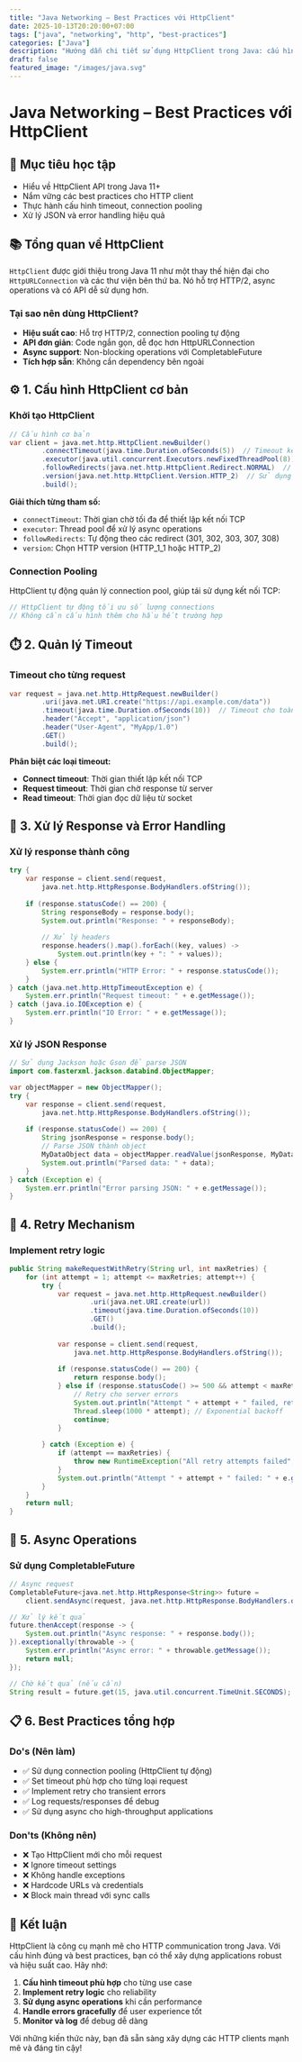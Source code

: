 ```yaml
---
title: "Java Networking – Best Practices với HttpClient"
date: 2025-10-13T20:20:00+07:00
tags: ["java", "networking", "http", "best-practices"]
categories: ["Java"]
description: "Hướng dẫn chi tiết sử dụng HttpClient trong Java: cấu hình, timeout, connection pooling, retry và xử lý JSON"
draft: false
featured_image: "/images/java.svg"
---
```


# Java Networking – Best Practices với HttpClient

## 🎯 **Mục tiêu học tập**
- Hiểu về HttpClient API trong Java 11+
- Nắm vững các best practices cho HTTP client
- Thực hành cấu hình timeout, connection pooling
- Xử lý JSON và error handling hiệu quả

## 📚 **Tổng quan về HttpClient**

`HttpClient` được giới thiệu trong Java 11 như một thay thế hiện đại cho `HttpURLConnection` và các thư viện bên thứ ba. Nó hỗ trợ HTTP/2, async operations và có API dễ sử dụng hơn.

### **Tại sao nên dùng HttpClient?**
- **Hiệu suất cao**: Hỗ trợ HTTP/2, connection pooling tự động
- **API đơn giản**: Code ngắn gọn, dễ đọc hơn HttpURLConnection
- **Async support**: Non-blocking operations với CompletableFuture
- **Tích hợp sẵn**: Không cần dependency bên ngoài

## ⚙️ **1. Cấu hình HttpClient cơ bản**

### **Khởi tạo HttpClient**
```java
// Cấu hình cơ bản
var client = java.net.http.HttpClient.newBuilder()
        .connectTimeout(java.time.Duration.ofSeconds(5))  // Timeout kết nối
        .executor(java.util.concurrent.Executors.newFixedThreadPool(8))  // Thread pool
        .followRedirects(java.net.http.HttpClient.Redirect.NORMAL)  // Theo redirect
        .version(java.net.http.HttpClient.Version.HTTP_2)  // Sử dụng HTTP/2
        .build();
```

**Giải thích từng tham số:**
- `connectTimeout`: Thời gian chờ tối đa để thiết lập kết nối TCP
- `executor`: Thread pool để xử lý async operations
- `followRedirects`: Tự động theo các redirect (301, 302, 303, 307, 308)
- `version`: Chọn HTTP version (HTTP_1_1 hoặc HTTP_2)

### **Connection Pooling**
HttpClient tự động quản lý connection pool, giúp tái sử dụng kết nối TCP:
```java
// HttpClient tự động tối ưu số lượng connections
// Không cần cấu hình thêm cho hầu hết trường hợp
```

## ⏱️ **2. Quản lý Timeout**

### **Timeout cho từng request**
```java
var request = java.net.http.HttpRequest.newBuilder()
        .uri(java.net.URI.create("https://api.example.com/data"))
        .timeout(java.time.Duration.ofSeconds(10))  // Timeout cho toàn bộ request
        .header("Accept", "application/json")
        .header("User-Agent", "MyApp/1.0")
        .GET()
        .build();
```

**Phân biệt các loại timeout:**
- **Connect timeout**: Thời gian thiết lập kết nối TCP
- **Request timeout**: Thời gian chờ response từ server
- **Read timeout**: Thời gian đọc dữ liệu từ socket

## 🔄 **3. Xử lý Response và Error Handling**

### **Xử lý response thành công**
```java
try {
    var response = client.send(request, 
        java.net.http.HttpResponse.BodyHandlers.ofString());
    
    if (response.statusCode() == 200) {
        String responseBody = response.body();
        System.out.println("Response: " + responseBody);
        
        // Xử lý headers
        response.headers().map().forEach((key, values) -> 
            System.out.println(key + ": " + values));
    } else {
        System.err.println("HTTP Error: " + response.statusCode());
    }
} catch (java.net.http.HttpTimeoutException e) {
    System.err.println("Request timeout: " + e.getMessage());
} catch (java.io.IOException e) {
    System.err.println("IO Error: " + e.getMessage());
}
```

### **Xử lý JSON Response**
```java
// Sử dụng Jackson hoặc Gson để parse JSON
import com.fasterxml.jackson.databind.ObjectMapper;

var objectMapper = new ObjectMapper();
try {
    var response = client.send(request, 
        java.net.http.HttpResponse.BodyHandlers.ofString());
    
    if (response.statusCode() == 200) {
        String jsonResponse = response.body();
        // Parse JSON thành object
        MyDataObject data = objectMapper.readValue(jsonResponse, MyDataObject.class);
        System.out.println("Parsed data: " + data);
    }
} catch (Exception e) {
    System.err.println("Error parsing JSON: " + e.getMessage());
}
```

## 🔁 **4. Retry Mechanism**

### **Implement retry logic**
```java
public String makeRequestWithRetry(String url, int maxRetries) {
    for (int attempt = 1; attempt <= maxRetries; attempt++) {
        try {
            var request = java.net.http.HttpRequest.newBuilder()
                    .uri(java.net.URI.create(url))
                    .timeout(java.time.Duration.ofSeconds(10))
                    .GET()
                    .build();
            
            var response = client.send(request, 
                java.net.http.HttpResponse.BodyHandlers.ofString());
            
            if (response.statusCode() == 200) {
                return response.body();
            } else if (response.statusCode() >= 500 && attempt < maxRetries) {
                // Retry cho server errors
                System.out.println("Attempt " + attempt + " failed, retrying...");
                Thread.sleep(1000 * attempt); // Exponential backoff
                continue;
            }
            
        } catch (Exception e) {
            if (attempt == maxRetries) {
                throw new RuntimeException("All retry attempts failed", e);
            }
            System.out.println("Attempt " + attempt + " failed: " + e.getMessage());
        }
    }
    return null;
}
```

## 🚀 **5. Async Operations**

### **Sử dụng CompletableFuture**
```java
// Async request
CompletableFuture<java.net.http.HttpResponse<String>> future = 
    client.sendAsync(request, java.net.http.HttpResponse.BodyHandlers.ofString());

// Xử lý kết quả
future.thenAccept(response -> {
    System.out.println("Async response: " + response.body());
}).exceptionally(throwable -> {
    System.err.println("Async error: " + throwable.getMessage());
    return null;
});

// Chờ kết quả (nếu cần)
String result = future.get(15, java.util.concurrent.TimeUnit.SECONDS);
```

## 📋 **6. Best Practices tổng hợp**

### **Do's (Nên làm)**
- ✅ Sử dụng connection pooling (HttpClient tự động)
- ✅ Set timeout phù hợp cho từng loại request
- ✅ Implement retry cho transient errors
- ✅ Log requests/responses để debug
- ✅ Sử dụng async cho high-throughput applications

### **Don'ts (Không nên)**
- ❌ Tạo HttpClient mới cho mỗi request
- ❌ Ignore timeout settings
- ❌ Không handle exceptions
- ❌ Hardcode URLs và credentials
- ❌ Block main thread với sync calls

## 🎯 **Kết luận**

HttpClient là công cụ mạnh mẽ cho HTTP communication trong Java. Với cấu hình đúng và best practices, bạn có thể xây dựng applications robust và hiệu suất cao. Hãy nhớ:

1. **Cấu hình timeout phù hợp** cho từng use case
2. **Implement retry logic** cho reliability
3. **Sử dụng async operations** khi cần performance
4. **Handle errors gracefully** để user experience tốt
5. **Monitor và log** để debug dễ dàng

Với những kiến thức này, bạn đã sẵn sàng xây dựng các HTTP clients mạnh mẽ và đáng tin cậy!


